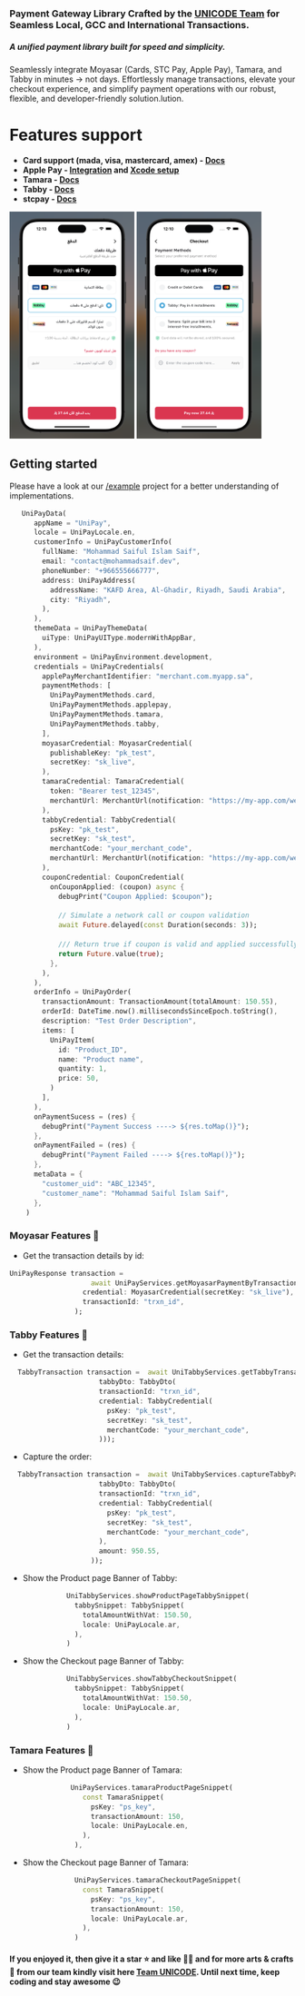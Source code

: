 ### Payment Gateway Library Crafted by the **[UNICODE Team](https://www.unicodesolutions.co/)** for Seamless Local, GCC and International Transactions.

##### A unified payment library built for speed and simplicity.

Seamlessly integrate Moyasar (Cards, STC Pay, Apple Pay), Tamara, and Tabby in minutes -> not days. Effortlessly manage transactions, elevate your checkout experience, and simplify payment operations with our robust, flexible, and developer-friendly solution.lution.

# **Features support**

- **Card support (mada, visa, mastercard, amex) - [Docs](https://moyasar.com/docs/api/#api-keys)**
- **Apple Pay - [Integration](https://help.moyasar.com/en/article/moyasar-dashboard-apple-pay-certificate-activation-9l6sd5/) and [Xcode setup](https://help.apple.com/xcode/mac/9.3/#/deva43983eb7?sub=dev44ce8ef13)**
- **Tamara - [Docs](https://docs.tamara.co/introduction/)**
- **Tabby - [Docs](https://api-docs.tabby.ai/)**
- **stcpay - [Docs](https://docs.moyasar.com/guides/stc-pay/basic-integration)**

<img src="https://raw.githubusercontent.com/UNICODE-Venture/uni_pay/main/assets/screenshots/v2/sc_ar.png" width=220, height=400 alt="UniPay by Mohammad Saiful Islam Saif"> 
<img src="https://raw.githubusercontent.com/UNICODE-Venture/uni_pay/main/assets/screenshots/v2/sc_en.png" width=220, height=400 alt="UniPay by Mohammad Saiful Islam Saif">

## Getting started

Please have a look at our [/example](https://pub.dev/packages/uni_pay/example) project for a better understanding of implementations.

```dart
   UniPayData(
      appName = "UniPay",
      locale = UniPayLocale.en,
      customerInfo = UniPayCustomerInfo(
        fullName: "Mohammad Saiful Islam Saif",
        email: "contact@mohammadsaif.dev",
        phoneNumber: "+966555666777",
        address: UniPayAddress(
          addressName: "KAFD Area, Al-Ghadir, Riyadh, Saudi Arabia",
          city: "Riyadh",
        ),
      ),
      themeData = UniPayThemeData(
        uiType: UniPayUIType.modernWithAppBar,
      ),
      environment = UniPayEnvironment.development,
      credentials = UniPayCredentials(
        applePayMerchantIdentifier: "merchant.com.myapp.sa",
        paymentMethods: [
          UniPayPaymentMethods.card,
          UniPayPaymentMethods.applepay,
          UniPayPaymentMethods.tamara,
          UniPayPaymentMethods.tabby,
        ],
        moyasarCredential: MoyasarCredential(
          publishableKey: "pk_test",
          secretKey: "sk_live",
        ),
        tamaraCredential: TamaraCredential(
          token: "Bearer test_12345",
          merchantUrl: MerchantUrl(notification: "https://my-app.com/webhook"),
        ),
        tabbyCredential: TabbyCredential(
          psKey: "pk_test",
          secretKey: "sk_test",
          merchantCode: "your_merchant_code",
          merchantUrl: MerchantUrl(notification: "https://my-app.com/webhook"),
        ),
        couponCredential: CouponCredential(
          onCouponApplied: (coupon) async {
            debugPrint("Coupon Applied: $coupon");

            // Simulate a network call or coupon validation
            await Future.delayed(const Duration(seconds: 3));

            /// Return true if coupon is valid and applied successfully
            return Future.value(true);
          },
        ),
      ),
      orderInfo = UniPayOrder(
        transactionAmount: TransactionAmount(totalAmount: 150.55),
        orderId: DateTime.now().millisecondsSinceEpoch.toString(),
        description: "Test Order Description",
        items: [
          UniPayItem(
            id: "Product_ID",
            name: "Product name",
            quantity: 1,
            price: 50,
          )
        ],
      ),
      onPaymentSucess = (res) {
        debugPrint("Payment Success ----> ${res.toMap()}");
      },
      onPaymentFailed = (res) {
        debugPrint("Payment Failed ----> ${res.toMap()}");
      },
      metaData = {
        "customer_uid": "ABC_12345",
        "customer_name": "Mohammad Saiful Islam Saif",
      },
    )
```

### Moyasar Features 🚀

- Get the transaction details by id:

```dart
UniPayResponse transaction =
                    await UniPayServices.getMoyasarPaymentByTransactionId(
                  credential: MoyasarCredential(secretKey: "sk_live"),
                  transactionId: "trxn_id",
                );
```

### Tabby Features 🚀

- Get the transaction details:

```dart
  TabbyTransaction transaction =  await UniTabbyServices.getTabbyTransactionDetails(
                      tabbyDto: TabbyDto(
                      transactionId: "trxn_id",
                      credential: TabbyCredential(
                        psKey: "pk_test",
                        secretKey: "sk_test",
                        merchantCode: "your_merchant_code",
                      )));
```

- Capture the order:

```dart
  TabbyTransaction transaction =  await UniTabbyServices.captureTabbyPayment(
                      tabbyDto: TabbyDto(
                      transactionId: "trxn_id",
                      credential: TabbyCredential(
                        psKey: "pk_test",
                        secretKey: "sk_test",
                        merchantCode: "your_merchant_code",
                      ),
                      amount: 950.55,
                    ));
```

- Show the Product page Banner of Tabby:

```dart
              UniTabbyServices.showProductPageTabbySnippet(
                tabbySnippet: TabbySnippet(
                  totalAmountWithVat: 150.50,
                  locale: UniPayLocale.ar,
                ),
              )
```

- Show the Checkout page Banner of Tabby:

```dart
              UniTabbyServices.showTabbyCheckoutSnippet(
                tabbySnippet: TabbySnippet(
                  totalAmountWithVat: 150.50,
                  locale: UniPayLocale.ar,
                ),
              )
```

### Tamara Features 🚀

- Show the Product page Banner of Tamara:

```dart
               UniPayServices.tamaraProductPageSnippet(
                  const TamaraSnippet(
                    psKey: "ps_key",
                    transactionAmount: 150,
                    locale: UniPayLocale.en,
                  ),
                ),
```

- Show the Checkout page Banner of Tamara:

```dart
                UniPayServices.tamaraCheckoutPageSnippet(
                  const TamaraSnippet(
                    psKey: "ps_key",
                    transactionAmount: 150,
                    locale: UniPayLocale.ar,
                  ),
                )
```

#### If you enjoyed it, then give it a star ⭐️ and like 👍🏻 and for more arts & crafts 🎨 from our team kindly visit here [Team UNICODE](https://pub.dev/publishers/unicodesolutions.co/packages). Until next time, keep coding and stay awesome 😉
